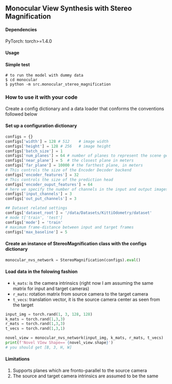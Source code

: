 ## Monocular View Synthesis with Stereo Magnification


#### Dependencies
PyTorch:
      torch>=1.4.0

#### Usage
#### Simple test

```
# to run the model with dummy data
$ cd monocular
$ python -m src.monocular_stereo_magnification

```


### How to use it with your code

Create a config dictionary and a data loader that conforms the conventions followed below

#### Set up a configuration dictionary

```python
configs = {}
configs['width'] = 128 # 512    # image width
configs['height'] = 128 # 256   # image height
configs['batch_size'] = 1
configs['num_planes'] = 64 # number of planes to represent the scene geometry
configs['near_plane'] = 5  # the closest plane in meters
configs['far_plane'] = 10000 # the farthest plane, in meters
# This controls the size of the Encoder Decoder backend
configs['encoder_features'] = 32
# This controls the size of the prediction head
configs['encoder_ouput_features'] = 64
# here we specify the number of channels in the input and output images
configs['input_channels'] = 3
configs['out_put_channels'] = 3

## Dataset related settings
configs['dataset_root'] = '/data/Datasets/KittiOdometry/dataset'
# mode t['train', 'test']
configs['mode'] = 'train'
# maximum frame-distance between input and target frames
configs['max_baseline'] = 5

```
#### Create an instance of StereoMagnification class with the configs dictionary

```python
monocular_nvs_network = StereoMagnification(configs).eval()
```
#### Load data in the folowing fashion
  * ```k_mats```: is the camera intrinsics (right now I am assuming the same matrix for input and target cameras)
  * ```r_mats```: rotation matrix from source camera to the target camera
  * ```t_vecs```: translation vector, it is the source camera center as seen from the target
```python
input_img = torch.rand(1, 3, 128, 128)
k_mats = torch.rand(1,3,3)
r_mats = torch.rand(1,3,3)
t_vecs = torch.rand(1,3,1)
```
```python
novel_view = monocular_nvs_network(input_img, k_mats, r_mats, t_vecs)
print(f'Novel VIew Shape== {novel_view.shape}')
# you should get [B, 3, H, W]
```



#### Limitations

1. Supports planes which are fronto-parallel to the source camera
2. The source and target camera intrinsics are assumed to be the same
